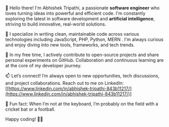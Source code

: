👋 Hello there! I'm Abhishek Tripathi, a passionate **software engineer** who loves turning ideas into powerful and efficient code. I'm constantly exploring the latest in software development and **artificial intelligence**, striving to build innovative, real-world solutions.

💼 I specialize in writing clean, maintainable code across various technologies including JavaScript, PHP, Python, MERN . I'm always curious and enjoy diving into new tools, frameworks, and tech trends.

🚀 In my free time, I actively contribute to open-source projects and share personal experiments on GitHub. Collaboration and continuous learning are at the core of my developer journey.

📫 Let’s connect! I’m always open to new opportunities, tech discussions, and project collaborations. Reach out to me on LinkedIn: \[[https://www.linkedin.com/in/abhishek-tripathi-843b11217/](https://www.linkedin.com/in/abhishek-tripathi-843b11217/)]

🌱 Fun fact: When I’m not at the keyboard, I’m probably on the field with a cricket bat or a football.

Happy coding! 🚀✨
